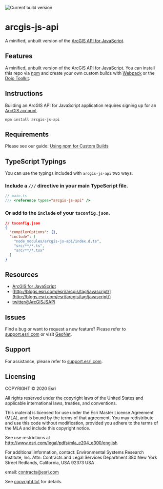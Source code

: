 ![Current build version](https://img.shields.io/npm/v/arcgis-js-api/next?label=Current%20build)

# arcgis-js-api

A minified, unbuilt version of the [ArcGIS API for JavaScript](https://developers.arcgis.com/javascript/).

## Features
A minified, unbuilt version of the [ArcGIS API for JavaScript](https://developers.arcgis.com/javascript/).
You can install this repo via [npm](http://npmjs.org/) and create your own custom builds with [Webpack](https://webpackjs.org) or the [Dojo Toolkit](http://dojotoolkit.org/).

## Instructions

Building an ArcGIS API for JavaScript application requires signing up for an [ArcGIS account](https://developers.arcgis.com).

```
npm install arcgis-js-api
```

## Requirements

Please see our guide: [Using npm for Custom Builds](https://developers.arcgis.com/javascript/latest/guide/using-npm/index.html)

## TypeScript Typings

You can use the typings included with `arcgis-js-api` two ways.

### Include a `///` directive in your main TypeScript file.
```ts
// main.ts
/// <reference types="arcgis-js-api" />
```

### Or add to the `include` of your `tsconfig.json`.
```json
// tsconfig.json
{
  "compilerOptions": {},
  "include": [
    "node_modules/arcgis-js-api/index.d.ts",
    "src/**/*.ts",
    "src/**/*.tsx"
  ]
}
```

## Resources

* [ArcGIS for JavaScript](https://developers.arcgis.com/javascript/)
* [http://blogs.esri.com/esri/arcgis/tag/javascript/](http://blogs.esri.com/esri/arcgis/tag/javascript/)
* [twitter@ArcGISJSAPI](https://twitter.com/ArcGISJSAPI)

## Issues

Find a bug or want to request a new feature?  Please refer to [support.esri.com](http://support.esri.com/) or visit [GeoNet](https://geonet.esri.com/community/developers/web-developers/arcgis-api-for-javascript).

## Support
For assistance, please refer to [support.esri.com](http://support.esri.com/).

## Licensing
COPYRIGHT © 2020 Esri

All rights reserved under the copyright laws of the United States
and applicable international laws, treaties, and conventions.

This material is licensed for use under the Esri Master License
Agreement (MLA), and is bound by the terms of that agreement.
You may redistribute and use this code without modification,
provided you adhere to the terms of the MLA and include this
copyright notice.

See use restrictions at http://www.esri.com/legal/pdfs/mla_e204_e300/english

For additional information, contact:
Environmental Systems Research Institute, Inc.
Attn: Contracts and Legal Services Department
380 New York Street
Redlands, California, USA 92373
USA

email: contracts@esri.com

See [copyright.txt](copyright.txt) for details.
